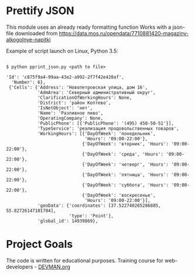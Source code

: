 # Prettify JSON

This module uses an already ready formatting function
Works with a json-file downloaded from https://data.mos.ru/opendata/7710881420-magaziny-alkogolnye-napitki


Example of script launch on Linux, Python 3.5:

```#!bash

$ python pprint_json.py <path to file>

'Id': 'c875f9a4-99aa-43e2-a992-2f7f42e420af',
  'Number': 6},
 {'Cells': {'Address': 'Новопетровская улица, дом 16',
            'AdmArea': 'Северный административный округ',
            'ClarificationOfWorkingHours': None,
            'District': 'район Коптево',
            'IsNetObject': 'нет',
            'Name': 'Разливное пиво',
            'OperatingCompany': None,
            'PublicPhone': [{'PublicPhone': '(495) 450-50-51'}],
            'TypeService': 'реализация продовольственных товаров',
            'WorkingHours': [{'DayOfWeek': 'понедельник',
                              'Hours': '09:00-22:00'},
                             {'DayOfWeek': 'вторник', 'Hours': '09:00-22:00'},
                             {'DayOfWeek': 'среда', 'Hours': '09:00-22:00'},
                             {'DayOfWeek': 'четверг', 'Hours': '09:00-22:00'},
                             {'DayOfWeek': 'пятница', 'Hours': '09:00-22:00'},
                             {'DayOfWeek': 'суббота', 'Hours': '09:00-22:00'},
                             {'DayOfWeek': 'воскресенье',
                              'Hours': '09:00-22:00'}],
            'geoData': {'coordinates': [37.522740265286885, 55.82726147101704],
                        'type': 'Point'},
            'global_id': 14939869},
```


# Project Goals

The code is written for educational purposes. Training course for web-developers - [DEVMAN.org](https://devman.org)
